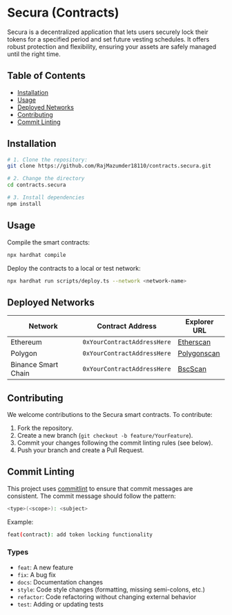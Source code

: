 # Secura (Contracts)

Secura is a decentralized application that lets users securely lock their tokens for a specified period and set future vesting schedules. It offers robust protection and flexibility, ensuring your assets are safely managed until the right time.

## Table of Contents

- [Installation](#installation)
- [Usage](#usage)
- [Deployed Networks](#deployed-networks)
- [Contributing](#contributing)
- [Commit Linting](#commit-linting)

## Installation

```bash
# 1. Clone the repository:
git clone https://github.com/RajMazumder18110/contracts.secura.git

# 2. Change the directory
cd contracts.secura

# 3. Install dependencies
npm install
```

## Usage

Compile the smart contracts:

```bash
npx hardhat compile
```

Deploy the contracts to a local or test network:

```bash
npx hardhat run scripts/deploy.ts --network <network-name>
```

## Deployed Networks

| Network             | Contract Address            | Explorer URL                                                             |
| ------------------- | --------------------------- | ------------------------------------------------------------------------ |
| Ethereum            | `0xYourContractAddressHere` | [Etherscan](https://etherscan.io/address/0xYourContractAddressHere)      |
| Polygon             | `0xYourContractAddressHere` | [Polygonscan](https://polygonscan.com/address/0xYourContractAddressHere) |
| Binance Smart Chain | `0xYourContractAddressHere` | [BscScan](https://bscscan.com/address/0xYourContractAddressHere)         |

## Contributing

We welcome contributions to the Secura smart contracts. To contribute:

1. Fork the repository.
2. Create a new branch (`git checkout -b feature/YourFeature`).
3. Commit your changes following the commit linting rules (see below).
4. Push your branch and create a Pull Request.

## Commit Linting

This project uses [commitlint](https://commitlint.js.org/) to ensure that commit messages are consistent. The commit message should follow the pattern:

```bash
<type>(<scope>): <subject>
```

Example:

```bash
feat(contract): add token locking functionality
```

### Types

- `feat`: A new feature
- `fix`: A bug fix
- `docs`: Documentation changes
- `style`: Code style changes (formatting, missing semi-colons, etc.)
- `refactor`: Code refactoring without changing external behavior
- `test`: Adding or updating tests
